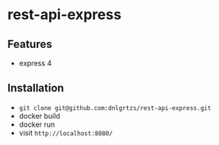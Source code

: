 # rest-api-express

## Features

* express 4

## Installation

* `git clone git@github.com:dnlgrtzs/rest-api-express.git`
* docker build
* docker run
* visit `http://localhost:8080/`
